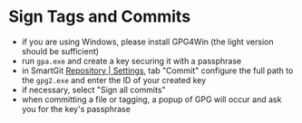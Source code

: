# Sign Tags and Commits

-   if you are using Windows, please install GPG4Win (the light version
    should be sufficient)
-   run `gpa.exe` and create a key securing it with a passphrase
-   in SmartGit [Repository \| Settings](../Latest/Repository-Settings.md),
    tab "Commit" configure the full path to the `gpg2.exe` and enter the
    ID of your created key
-   if necessary, select "Sign all commits"
-   when committing a file or tagging, a popup of GPG will occur and ask
    you for the key's passphrase
